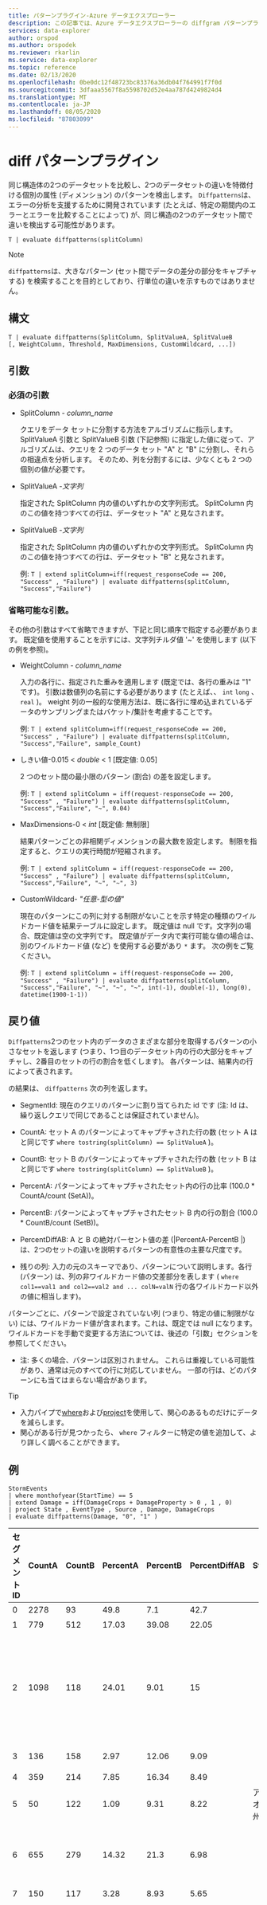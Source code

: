 ```yaml
---
title: パターンプラグイン-Azure データエクスプローラー
description: この記事では、Azure データエクスプローラーの diffgram パターンプラグインについて説明します。
services: data-explorer
author: orspod
ms.author: orspodek
ms.reviewer: rkarlin
ms.service: data-explorer
ms.topic: reference
ms.date: 02/13/2020
ms.openlocfilehash: 0be0dc12f48723bc83376a36db04f764991f7f0d
ms.sourcegitcommit: 3dfaaa5567f8a5598702d52e4aa787d4249824d4
ms.translationtype: MT
ms.contentlocale: ja-JP
ms.lasthandoff: 08/05/2020
ms.locfileid: "87803099"
---
```

# <a name="diff-patterns-plugin"></a>diff パターンプラグイン

同じ構造体の2つのデータセットを比較し、2つのデータセットの違いを特徴付ける個別の属性 (ディメンション) のパターンを検出します。
 `Diffpatterns`は、エラーの分析を支援するために開発されています (たとえば、特定の期間内のエラーとエラーを比較することによって) が、同じ構造の2つのデータセット間で違いを検出する可能性があります。 

```kusto
T | evaluate diffpatterns(splitColumn)
```
> [!NOTE]
> `diffpatterns`は、大きなパターン (セット間でデータの差分の部分をキャプチャする) を検索することを目的としており、行単位の違いを示すものではありません。

## <a name="syntax"></a>構文

`T | evaluate diffpatterns(SplitColumn, SplitValueA, SplitValueB [, WeightColumn, Threshold, MaxDimensions, CustomWildcard, ...])` 

## <a name="arguments"></a>引数 

### <a name="required-arguments"></a>必須の引数

* SplitColumn - *column_name*

    クエリをデータ セットに分割する方法をアルゴリズムに指示します。 SplitValueA 引数と SplitValueB 引数 (下記参照) に指定した値に従って、アルゴリズムは、クエリを 2 つのデータ セット "A" と "B" に分割し、それらの相違点を分析します。 そのため、列を分割するには、少なくとも 2 つの個別の値が必要です。

* SplitValueA -*文字列*

    指定された SplitColumn 内の値のいずれかの文字列形式。 SplitColumn 内のこの値を持つすべての行は、データセット "A" と見なされます。

* SplitValueB -*文字列*

    指定された SplitColumn 内の値のいずれかの文字列形式。 SplitColumn 内のこの値を持つすべての行は、データセット "B" と見なされます。

    例: `T | extend splitColumn=iff(request_responseCode == 200, "Success" , "Failure") | evaluate diffpatterns(splitColumn, "Success","Failure") `

### <a name="optional-arguments"></a>省略可能な引数。

その他の引数はすべて省略できますが、下記と同じ順序で指定する必要があります。 既定値を使用することを示すには、文字列チルダ値 '~' を使用します (以下の例を参照)。

* WeightColumn - *column_name*

    入力の各行に、指定された重みを適用します (既定では、各行の重みは "1" です)。 引数は数値列の名前にする必要があります (たとえば、、 `int` `long` 、 `real` )。
    weight 列の一般的な使用方法は、既に各行に埋め込まれているデータのサンプリングまたはバケット/集計を考慮することです。
    
    例: `T | extend splitColumn=iff(request_responseCode == 200, "Success" , "Failure") | evaluate diffpatterns(splitColumn, "Success","Failure", sample_Count) `

* しきい値-0.015 < *double* < 1 [既定値: 0.05]

    2 つのセット間の最小限のパターン (割合) の差を設定します。

    例: `T | extend splitColumn = iff(request-responseCode == 200, "Success" , "Failure") | evaluate diffpatterns(splitColumn, "Success","Failure", "~", 0.04)`

* MaxDimensions-0 < *int* [既定値: 無制限]

    結果パターンごとの非相関ディメンションの最大数を設定します。 制限を指定すると、クエリの実行時間が短縮されます。

    例: `T | extend splitColumn = iff(request-responseCode == 200, "Success" , "Failure") | evaluate diffpatterns(splitColumn, "Success","Failure", "~", "~", 3)`

* CustomWildcard- *"任意-型の値"*

    現在のパターンにこの列に対する制限がないことを示す特定の種類のワイルドカード値を結果テーブルに設定します。
    既定値は null です。文字列の場合、既定値は空の文字列です。 既定値がデータ内で実行可能な値の場合は、別のワイルドカード値 (など) を使用する必要があり `*` ます。
    次の例をご覧ください。

    例: `T | extend splitColumn = iff(request-responseCode == 200, "Success" , "Failure") | evaluate diffpatterns(splitColumn, "Success","Failure", "~", "~", "~", int(-1), double(-1), long(0), datetime(1900-1-1))`

## <a name="returns"></a>戻り値

`Diffpatterns`2つのセット内のデータのさまざまな部分を取得するパターンの小さなセットを返します (つまり、1つ目のデータセット内の行の大部分をキャプチャし、2番目のセットの行の割合を低くします)。 各パターンは、結果内の行によって表されます。

の結果は、 `diffpatterns` 次の列を返します。

* SegmentId: 現在のクエリのパターンに割り当てられた id です (注: Id は、繰り返しクエリで同じであることは保証されていません)。

* CountA: セット A のパターンによってキャプチャされた行の数 (セット A はと同じです `where tostring(splitColumn) == SplitValueA` )。

* CountB: セット B のパターンによってキャプチャされた行の数 (セット B はと同じです `where tostring(splitColumn) == SplitValueB` )。

* PercentA: パターンによってキャプチャされたセット内の行の比率 (100.0 * CountA/count (SetA))。

* PercentB: パターンによってキャプチャされたセット B 内の行の割合 (100.0 * CountB/count (SetB))。

* PercentDiffAB: A と B の絶対パーセント値の差 (|PercentA-PercentB |)は、2つのセットの違いを説明するパターンの有意性の主要な尺度です。

* 残りの列: 入力の元のスキーマであり、パターンについて説明します。各行 (パターン) は、列の非ワイルドカード値の交差部分を表します ( `where col1==val1 and col2==val2 and ... colN=valN` 行の各ワイルドカード以外の値に相当します)。

パターンごとに、パターンで設定されていない列 (つまり、特定の値に制限がない) には、ワイルドカード値が含まれます。これは、既定では null になります。 ワイルドカードを手動で変更する方法については、後述の「引数」セクションを参照してください。

* 注: 多くの場合、パターンは区別されません。 これらは重複している可能性があり、通常は元のすべての行に対応していません。 一部の行は、どのパターンにも当てはまらない場合があります。

> [!TIP]
> * 入力パイプで[where](./whereoperator.md)および[project](./projectoperator.md)を使用して、関心のあるものだけにデータを減らします。
> * 関心がある行が見つかったら、 `where` フィルターに特定の値を追加して、より詳しく調べることができます。

## <a name="example"></a>例

<!-- csl: https://help.kusto.windows.net:443/Samples -->
```kusto
StormEvents 
| where monthofyear(StartTime) == 5
| extend Damage = iff(DamageCrops + DamageProperty > 0 , 1 , 0)
| project State , EventType , Source , Damage, DamageCrops
| evaluate diffpatterns(Damage, "0", "1" )
```

|セグメント ID|CountA|CountB|PercentA|PercentB|PercentDiffAB|State|EventType|ソース|DamageCrops|
|---|---|---|---|---|---|---|---|---|---|
|0|2278|93|49.8|7.1|42.7||ひょう||0|
|1|779|512|17.03|39.08|22.05||雷雨風|||
|2|1098|118|24.01|9.01|15|||訓練を受けた観測員|0|
|3|136|158|2.97|12.06|9.09|||新聞||
|4|359|214|7.85|16.34|8.49||鉄砲水|||
|5|50|122|1.09|9.31|8.22|アイオワ州||||
|6|655|279|14.32|21.3|6.98|||法執行機関||
|7|150|117|3.28|8.93|5.65||洪水|||
|8|362|176|7.91|13.44|5.52|||非常事態担当マネージャー||
